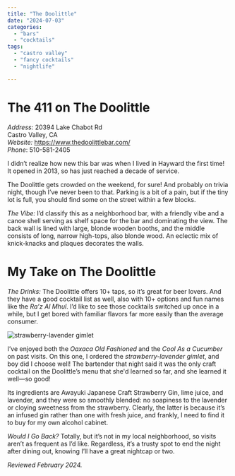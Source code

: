 ```yaml
---
title: "The Doolittle"
date: "2024-07-03"
categories:
  - "bars"
  - "cocktails"
tags:
  - "castro valley"
  - "fancy cocktails"
  - "nightlife"

---
```


# The 411 on The Doolittle

*Address:* 20394 Lake Chabot Rd\
Castro Valley, CA\
*Website:* <https://www.thedoolittlebar.com/>\
*Phone*: 510-581-2405

I didn’t realize how new this bar was when I lived in Hayward the first time! It opened in 2013, so has just reached a decade of service. 

The Doolittle gets crowded on the weekend, for sure! And probably on trivia night, though I’ve never been to that. Parking is a bit of a pain, but if the tiny lot is full, you should find some on the street within a few blocks.

*The Vibe:* I’d classify this as a neighborhood bar, with a friendly vibe and a canoe shell serving as shelf space for the bar and dominating the view. The back wall is lined with large, blonde wooden booths, and the middle consists of long, narrow high-tops, also blonde wood. An eclectic mix of knick-knacks and plaques decorates the walls.

# My Take on The Doolittle

*The Drinks:* The Doolittle offers 10+ taps, so it’s great for beer lovers. And they have a good cocktail list as well, also with 10+ options and fun names like the _Ra’z Al Mhul_. I’d like to see those cocktails switched up once in a while, but I get bored with familiar flavors far more easily than the average consumer.

![strawberry-lavender gimlet](http://s3.amazonaws.com/thegourmez-wpmedia/2024/07/strawberry-lavender-gimlet.jpg)

I’ve enjoyed both the _Oaxaca Old Fashioned_ and the _Cool As a Cucumber_ on past visits. On this one, I ordered the _strawberry-lavender gimlet_, and boy did I choose well! The bartender that night said it was the only craft cocktail on the Doolittle’s menu that she'd learned so far, and she learned it well—so good!

Its ingredients are Awayuki Japanese Craft Strawberry Gin, lime juice, and lavender, and they were so smoothly blended: no soapiness to the lavender or cloying sweetness from the strawberry. Clearly, the latter is because it’s an infused gin rather than one with fresh juice, and frankly, I need to find it to buy for my own alcohol cabinet.

*Would I Go Back?* Totally, but it’s not in my local neighborhood, so visits aren’t as frequent as I’d like. Regardless, it’s a trusty spot to end the night after dining out, knowing I’ll have a great nightcap or two.

*Reviewed February 2024.*
